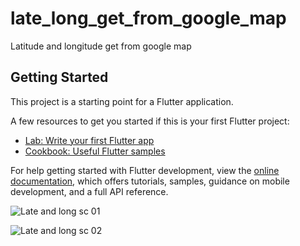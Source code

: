 # late_long_get_from_google_map

Latitude and longitude get from google map

## Getting Started

This project is a starting point for a Flutter application.

A few resources to get you started if this is your first Flutter project:

- [Lab: Write your first Flutter app](https://docs.flutter.dev/get-started/codelab)
- [Cookbook: Useful Flutter samples](https://docs.flutter.dev/cookbook)

For help getting started with Flutter development, view the
[online documentation](https://docs.flutter.dev/), which offers tutorials,
samples, guidance on mobile development, and a full API reference.


![Late and long sc 01](https://github.com/user-attachments/assets/3f54961f-5e3e-4d0f-bc25-7716a5ab94bc)


![Late and long sc 02](https://github.com/user-attachments/assets/92831194-8abc-4a01-a7e5-e99f78f65e38)
